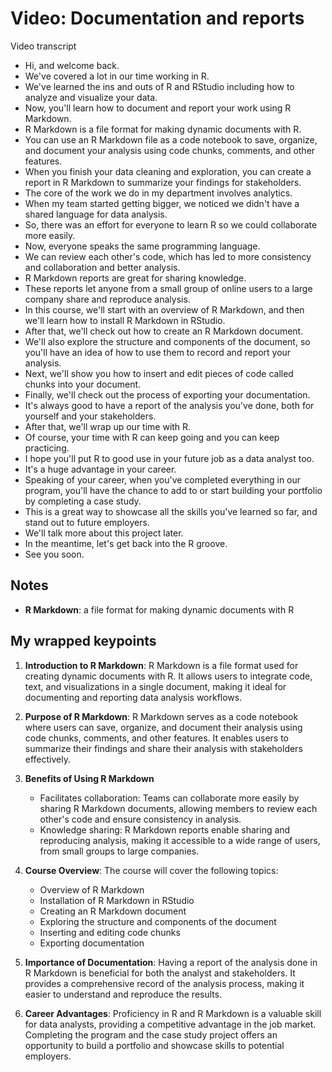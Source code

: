 # Video: Documentation and reports

Video transcript

- Hi, and welcome back.
- We've covered a lot in our time working in R.
- We've learned the ins and outs of R and RStudio including how to analyze and visualize your data.
- Now, you'll learn how to document and report your work using R Markdown.
- R Markdown is a file format for making dynamic documents with R.
- You can use an R Markdown file as a code notebook to save, organize, and document your analysis using code chunks, comments, and other features.
- When you finish your data cleaning and exploration, you can create a report in R Markdown to summarize your findings for stakeholders.
- The core of the work we do in my department involves analytics.
- When my team started getting bigger, we noticed we didn't have a shared language for data analysis.
- So, there was an effort for everyone to learn R so we could collaborate more easily.
- Now, everyone speaks the same programming language.
- We can review each other's code, which has led to more consistency and collaboration and better analysis.
- R Markdown reports are great for sharing knowledge.
- These reports let anyone from a small group of online users to a large company share and reproduce analysis.
- In this course, we'll start with an overview of R Markdown, and then we'll learn how to install R Markdown in RStudio.
- After that, we'll check out how to create an R Markdown document.
- We'll also explore the structure and components of the document, so you'll have an idea of how to use them to record and report your analysis.
- Next, we'll show you how to insert and edit pieces of code called chunks into your document.
- Finally, we'll check out the process of exporting your documentation.
- It's always good to have a report of the analysis you've done, both for yourself and your stakeholders.
- After that, we'll wrap up our time with R.
- Of course, your time with R can keep going and you can keep practicing.
- I hope you'll put R to good use in your future job as a data analyst too.
- It's a huge advantage in your career.
- Speaking of your career, when you've completed everything in our program, you'll have the chance to add to or start building your portfolio by completing a case study.
- This is a great way to showcase all the skills you've learned so far, and stand out to future employers.
- We'll talk more about this project later.
- In the meantime, let's get back into the R groove.
- See you soon.

## Notes

- **R Markdown**: a file format for making dynamic documents with R

## My wrapped keypoints

1. **Introduction to R Markdown**: R Markdown is a file format used for creating dynamic documents with R. It allows users to integrate code, text, and visualizations in a single document, making it ideal for documenting and reporting data analysis workflows.

2. **Purpose of R Markdown**: R Markdown serves as a code notebook where users can save, organize, and document their analysis using code chunks, comments, and other features. It enables users to summarize their findings and share their analysis with stakeholders effectively.

3. **Benefits of Using R Markdown**
   - Facilitates collaboration: Teams can collaborate more easily by sharing R Markdown documents, allowing members to review each other's code and ensure consistency in analysis.
   - Knowledge sharing: R Markdown reports enable sharing and reproducing analysis, making it accessible to a wide range of users, from small groups to large companies.

4. **Course Overview**: The course will cover the following topics:
   - Overview of R Markdown
   - Installation of R Markdown in RStudio
   - Creating an R Markdown document
   - Exploring the structure and components of the document
   - Inserting and editing code chunks
   - Exporting documentation

5. **Importance of Documentation**: Having a report of the analysis done in R Markdown is beneficial for both the analyst and stakeholders. It provides a comprehensive record of the analysis process, making it easier to understand and reproduce the results.

6. **Career Advantages**: Proficiency in R and R Markdown is a valuable skill for data analysts, providing a competitive advantage in the job market. Completing the program and the case study project offers an opportunity to build a portfolio and showcase skills to potential employers.
